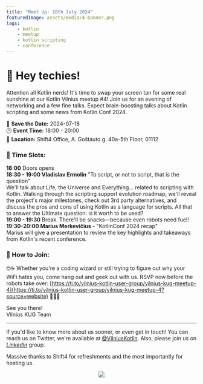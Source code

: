```yaml
---
title: "Meet Up: 18th July 2024"
featuredImage: assets/media/4-banner.png
tags:
    - kotlin
    - meetup
    - kotlin scripting
    - conference
---
```

# 🎉 Hey techies! 

Attention all Kotlin nerds! It's time to swap your screen tan for some real sunshine at our Kotlin Vilnius meetup #4! Join us for an evening of networking and a few fine talks. Expect brain-boosting talks about Kotlin scripting and some news from Kotlin Conf 2024.

📅 __Save the Date:__ 2024-07-18 </br>
🕒 __Event Time:__ 18:00 - 20:00 </br>
📍 __Location:__ Shift4 Office, A. Goštauto g. 40a-5th Floor, 01112

### 🚀 Time Slots:

__18:00__ Doors opens</br>
__18:30 - 19:00 Vladislav Ermolin__ "To script, or not to script, that is the question"</br>
We'll talk about Life, the Universe and Everything... related to scripting with Kotlin. Walking through the scripting support evolution roadmap, we'll reveal the project's major milestones, check out 3rd party alternatives, and discuss the pros and cons of using Kotlin as a language for scripts. All that to answer the Ultimate question: is it worth to be used?</br>
__19:00 - 19:30__ Break. There'll be snacks—because even robots need fuel!</br>
__19:30-20:00 Marius Merkevičius__ - "KotlinConf 2024 recap"</br>
Marius will give a presentation to review the key highlights and takeaways from Kotlin's recent conference.

### 📱 How to Join:
🤓☕ Whether you're a coding wizard or still trying to figure out why your WiFi hates you, come hang out and geek out with us. RSVP now before the robots take over: [https://ti.to/vilnius-kotlin-user-group/vilnius-kug-meetup-4](https://ti.to/vilnius-kotlin-user-group/vilnius-kug-meetup-4?source=website) 🤖💬🍕

See you there!</br>
Vilnius KUG Team

---
If you'd like to know more about us sooner, or even get in touch! You can reach us on Twitter, we're available at [@VilniusKotlin](https://twitter.com/vilniuskotlin).
Also, please join us on *[LinkedIn](https://www.linkedin.com/groups/9543313/)* group.

Massive thanks to Shift4 for refreshments and the most importantly for hosting us.

<p align="center">
  <img src="/assets/media/Shift4_Logo_2021.png" />
</p>